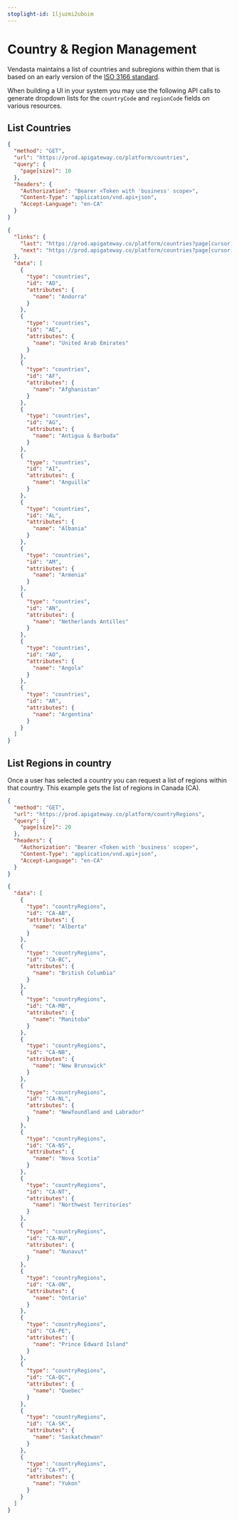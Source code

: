 ```yaml
---
stoplight-id: 1ljuzmi2uboim
---
```


# Country & Region Management

Vendasta maintains a list of countries and subregions within them that is based on an early version of the [ISO 3166 standard](https://en.wikipedia.org/wiki/ISO_3166). 

When building a UI in your system you may use the following API calls to generate dropdown lists for the `countryCode` and `regionCode` fields on various resources.

## List Countries

<!--
type: tab
title: Request
-->

``` json http
{
  "method": "GET",
  "url": "https://prod.apigateway.co/platform/countries",
  "query": {
    "page[size]": 10
  },
  "headers": {
    "Authorization": "Bearer <Token with 'business' scope>",
    "Content-Type": "application/vnd.api+json",
    "Accept-Language": "en-CA"
  }
}
```

<!--
type: tab
title: Response
-->

```json
{
  "links": {
    "last": "https://prod.apigateway.co/platform/countries?page[cursor]=eyJsYXN0UGFnZVN0YXJ0IjowLCJsYXN0UGFnZUVuZCI6MTAsImZvclBhZ2VUeXBlIjoibGFzdCIsImxpbWl0IjoxMH0=&page[limit]=10",
    "next": "https://prod.apigateway.co/platform/countries?page[cursor]=eyJsYXN0UGFnZVN0YXJ0IjowLCJsYXN0UGFnZUVuZCI6MTAsImZvclBhZ2VUeXBlIjoibmV4dCIsImxpbWl0IjoxMH0=&page[limit]=10"
  },
  "data": [
    {
      "type": "countries",
      "id": "AD",
      "attributes": {
        "name": "Andorra"
      }
    },
    {
      "type": "countries",
      "id": "AE",
      "attributes": {
        "name": "United Arab Emirates"
      }
    },
    {
      "type": "countries",
      "id": "AF",
      "attributes": {
        "name": "Afghanistan"
      }
    },
    {
      "type": "countries",
      "id": "AG",
      "attributes": {
        "name": "Antigua & Barbuda"
      }
    },
    {
      "type": "countries",
      "id": "AI",
      "attributes": {
        "name": "Anguilla"
      }
    },
    {
      "type": "countries",
      "id": "AL",
      "attributes": {
        "name": "Albania"
      }
    },
    {
      "type": "countries",
      "id": "AM",
      "attributes": {
        "name": "Armenia"
      }
    },
    {
      "type": "countries",
      "id": "AN",
      "attributes": {
        "name": "Netherlands Antilles"
      }
    },
    {
      "type": "countries",
      "id": "AO",
      "attributes": {
        "name": "Angola"
      }
    },
    {
      "type": "countries",
      "id": "AR",
      "attributes": {
        "name": "Argentina"
      }
    }
  ]
}
```
<!--
type: tab-end
-->

## List Regions in country

Once a user has selected a country you can request a list of regions within that country. 
This example gets the list of regions in Canada (CA).

<!--
type: tab
title: Request
-->

``` json http
{
  "method": "GET",
  "url": "https://prod.apigateway.co/platform/countryRegions",
  "query": {
    "page[size]": 20
  },
  "headers": {
    "Authorization": "Bearer <Token with 'business' scope>",
    "Content-Type": "application/vnd.api+json",
    "Accept-Language": "en-CA"
  }
}
```

<!--
type: tab
title: Response
-->

```json
{
  "data": [
    {
      "type": "countryRegions",
      "id": "CA-AB",
      "attributes": {
        "name": "Alberta"
      }
    },
    {
      "type": "countryRegions",
      "id": "CA-BC",
      "attributes": {
        "name": "British Columbia"
      }
    },
    {
      "type": "countryRegions",
      "id": "CA-MB",
      "attributes": {
        "name": "Manitoba"
      }
    },
    {
      "type": "countryRegions",
      "id": "CA-NB",
      "attributes": {
        "name": "New Brunswick"
      }
    },
    {
      "type": "countryRegions",
      "id": "CA-NL",
      "attributes": {
        "name": "Newfoundland and Labrador"
      }
    },
    {
      "type": "countryRegions",
      "id": "CA-NS",
      "attributes": {
        "name": "Nova Scotia"
      }
    },
    {
      "type": "countryRegions",
      "id": "CA-NT",
      "attributes": {
        "name": "Northwest Territories"
      }
    },
    {
      "type": "countryRegions",
      "id": "CA-NU",
      "attributes": {
        "name": "Nunavut"
      }
    },
    {
      "type": "countryRegions",
      "id": "CA-ON",
      "attributes": {
        "name": "Ontario"
      }
    },
    {
      "type": "countryRegions",
      "id": "CA-PE",
      "attributes": {
        "name": "Prince Edward Island"
      }
    },
    {
      "type": "countryRegions",
      "id": "CA-QC",
      "attributes": {
        "name": "Quebec"
      }
    },
    {
      "type": "countryRegions",
      "id": "CA-SK",
      "attributes": {
        "name": "Saskatchewan"
      }
    },
    {
      "type": "countryRegions",
      "id": "CA-YT",
      "attributes": {
        "name": "Yukon"
      }
    }
  ]
}
```
<!--
type: tab-end
-->

